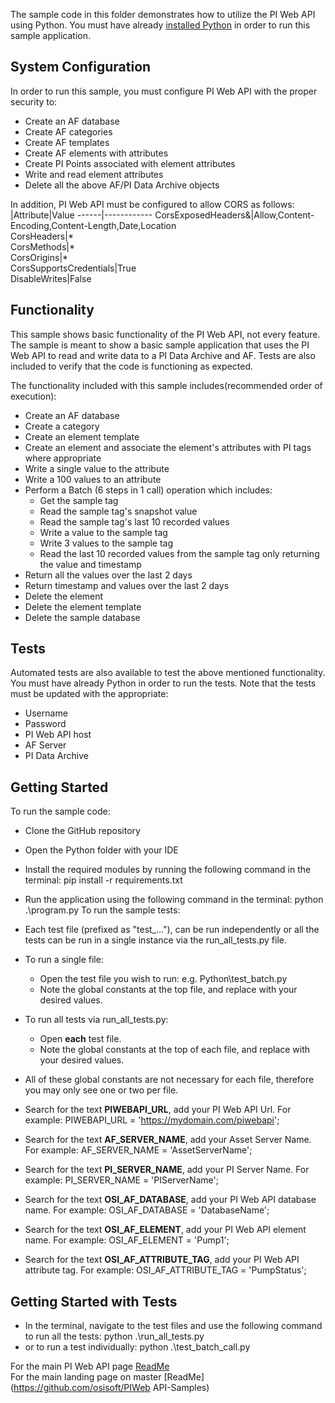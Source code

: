 The sample code in this folder demonstrates how to utilize the PI Web API using Python. You must have already [installed Python](https://www.python.org/downloads/release/python-373/) in order to run this sample application.  


System Configuration
----------------------------

In order to run this sample, you must configure PI Web API with the proper security to:
- Create an AF database
- Create AF categories
- Create AF templates
- Create AF elements with attributes
- Create PI Points associated with element attributes
- Write and read element attributes
- Delete all the above AF/PI Data Archive objects  

In addition, PI Web API must be configured to allow CORS as follows:  
|Attribute|Value 
------|------------
CorsExposedHeaders&|Allow,Content-Encoding,Content-Length,Date,Location  
CorsHeaders|*  
CorsMethods|*  
CorsOrigins|*  
CorsSupportsCredentials|True  
DisableWrites|False

Functionality
------------

This sample shows basic functionality of the PI Web API, not every feature. The sample is meant to show a basic sample application that uses the PI Web API to read and write data to a PI Data Archive and AF. Tests are also included to verify that the code is functioning as expected.

The functionality included with this sample includes(recommended order of execution):
- Create an AF database
- Create a category
- Create an element template
- Create an element and associate the element's attributes with PI tags where appropriate
- Write a single value to the attribute
- Write a 100 values to an attribute
- Perform a Batch (6 steps in 1 call) operation which includes:  
  - Get the sample tag  
  - Read the sample tag's snapshot value  
  - Read the sample tag's last 10 recorded values  
  - Write a value to the sample tag  
  - Write 3 values to the sample tag  
  - Read the last 10 recorded values from the sample tag only returning the value and timestamp
- Return all the values over the last 2 days
- Return timestamp and values over the last 2 days  
- Delete the element
- Delete the element template
- Delete the sample database

Tests
------------

Automated tests are also available to test the above mentioned functionality. You must have already Python in order to run the tests. Note that the tests must be updated with the appropriate:
- Username  
- Password  
- PI Web API host  
- AF Server  
- PI Data Archive


Getting Started
------------

To run the sample code:
- Clone the GitHub repository
- Open the Python folder with your IDE
- Install the required modules by running the following command in the terminal:  pip install -r requirements.txt
- Run the application using the following command in the terminal:  python .\program.py
To run the sample tests:
- Each test file (prefixed as "test_..."), can be run independently or all the tests can be run in a single instance via the run_all_tests.py file.
- To run a single file:
  - Open the test file you wish to run: e.g. Python\test_batch.py
  - Note the global constants at the top file, and replace with your desired values.
- To run all tests via run_all_tests.py:
  - Open __each__ test file.
  - Note the global constants at the top of each file, and replace with your desired values.

- All of these global constants are not necessary for each file, therefore you may only see one or two per file.
- Search for the text __PIWEBAPI_URL__, add your PI Web API Url.  For example:  PIWEBAPI_URL = 'https://mydomain.com/piwebapi';
- Search for the text __AF_SERVER_NAME__, add your Asset Server Name.  For example:  AF_SERVER_NAME = 'AssetServerName';
- Search for the text __PI_SERVER_NAME__, add your PI Server Name.  For example:  PI_SERVER_NAME = 'PIServerName';
- Search for the text __OSI_AF_DATABASE__, add your PI Web API database name.  For example:  OSI_AF_DATABASE = 'DatabaseName';
- Search for the text __OSI_AF_ELEMENT__, add your PI Web API element name.  For example:  OSI_AF_ELEMENT = 'Pump1';
- Search for the text __OSI_AF_ATTRIBUTE_TAG__, add your PI Web API attribute tag.  For example:  OSI_AF_ATTRIBUTE_TAG = 'PumpStatus';


Getting Started with Tests
------------

- In the terminal, navigate to the test files and use the following command to run all the tests:   python .\run_all_tests.py
- or to run a test individually: python .\test_batch_call.py

For the main PI Web API page [ReadMe](../)  
For the main landing page on master [ReadMe](https://github.com/osisoft/PIWeb API-Samples)